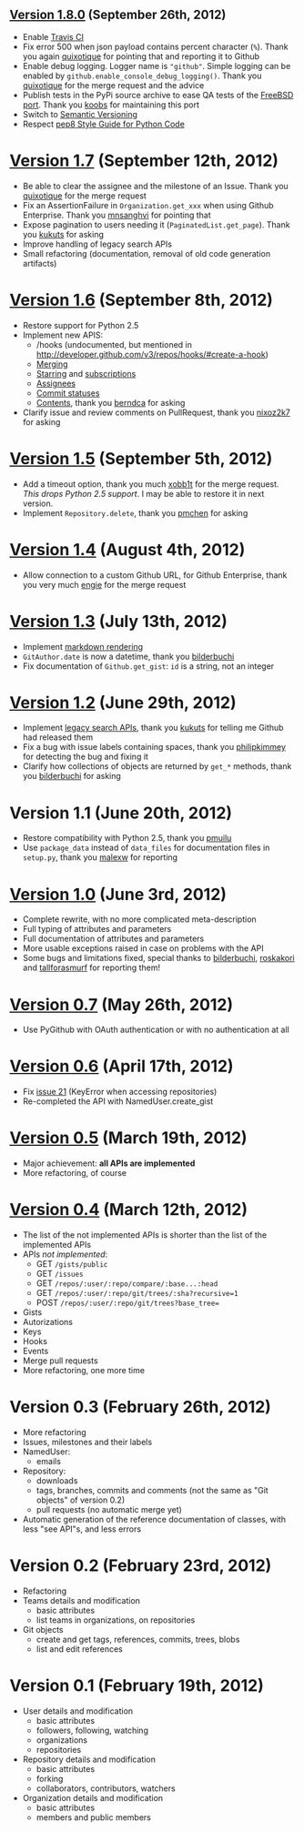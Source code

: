 [Version 1.8.0](https://github.com/jacquev6/PyGithub/issues?milestone=13&state=closed) (September 26th, 2012)
-------------------------------------------------------------------------------------------------------------

* Enable [Travis CI](http://travis-ci.org/#!/jacquev6/PyGithub)
* Fix error 500 when json payload contains percent character (`%`). Thank you again [quixotique](https://github.com/quixotique) for pointing that and reporting it to Github
* Enable debug logging. Logger name is `"github"`. Simple logging can be enabled by `github.enable_console_debug_logging()`. Thank you [quixotique](https://github.com/quixotique) for the merge request and the advice
* Publish tests in the PyPi source archive to ease QA tests of the [FreeBSD port](http://www.freshports.org/devel/py-pygithub/). Thank you [koobs](https://github.com/koobs) for maintaining this port
* Switch to [Semantic Versioning](http://semver.org/)
* Respect [pep8 Style Guide for Python Code](http://www.python.org/dev/peps/pep-0008/)

[Version 1.7](https://github.com/jacquev6/PyGithub/issues?milestone=12&state=closed) (September 12th, 2012)
===========================================================================================================

* Be able to clear the assignee and the milestone of an Issue. Thank you [quixotique](https://github.com/quixotique) for the merge request
* Fix an AssertionFailure in `Organization.get_xxx` when using Github Enterprise. Thank you [mnsanghvi](https://github.com/mnsanghvi) for pointing that
* Expose pagination to users needing it (`PaginatedList.get_page`). Thank you [kukuts](https://github.com/kukuts) for asking
* Improve handling of legacy search APIs
* Small refactoring (documentation, removal of old code generation artifacts)

[Version 1.6](https://github.com/jacquev6/PyGithub/issues?milestone=10&state=closed) (September 8th, 2012)
==========================================================================================================

* Restore support for Python 2.5
* Implement new APIS:
    * /hooks (undocumented, but mentioned in http://developer.github.com/v3/repos/hooks/#create-a-hook)
    * [Merging](http://developer.github.com/v3/repos/merging/)
    * [Starring](http://developer.github.com/v3/repos/starring/) and [subscriptions](http://developer.github.com/v3/repos/watching/)
    * [Assignees](http://developer.github.com/v3/issues/assignees/)
    * [Commit statuses](http://developer.github.com/v3/repos/statuses/)
    * [Contents](http://developer.github.com/v3/repos/contents/), thank you [berndca](https://github.com/berndca) for asking
* Clarify issue and review comments on PullRequest, thank you [nixoz2k7](https://github.com/nixoz2k7) for asking

[Version 1.5](https://github.com/jacquev6/PyGithub/issues?milestone=9&state=closed) (September 5th, 2012)
=========================================================================================================

* Add a timeout option, thank you much [xobb1t](https://github.com/xobb1t) for the merge request. *This drops Python 2.5 support*. I may be able to restore it in next version.
* Implement `Repository.delete`, thank you [pmchen](https://github.com/pmchen) for asking

[Version 1.4](https://github.com/jacquev6/PyGithub/issues?milestone=8&state=closed) (August 4th, 2012)
======================================================================================================

* Allow connection to a custom Github URL, for Github Enterprise, thank you very much [engie](https://github.com/engie) for the merge request

[Version 1.3](https://github.com/jacquev6/PyGithub/issues?milestone=7&state=closed) (July 13th, 2012)
=====================================================================================================

* Implement [markdown rendering](http://developer.github.com/v3/markdown/)
* `GitAuthor.date` is now a datetime, thank you [bilderbuchi](https://github.com/bilderbuchi)
* Fix documentation of `Github.get_gist`: `id` is a string, not an integer

[Version 1.2](https://github.com/jacquev6/PyGithub/issues?milestone=6&state=closed) (June 29th, 2012)
=====================================================================================================

* Implement [legacy search APIs](http://developer.github.com/v3/search/), thank you [kukuts](https://github.com/kukuts) for telling me Github had released them
* Fix a bug with issue labels containing spaces, thank you [philipkimmey](https://github.com/philipkimmey) for detecting the bug and fixing it
* Clarify how collections of objects are returned by `get_*` methods, thank you [bilderbuchi](https://github.com/bilderbuchi) for asking

Version 1.1 (June 20th, 2012)
=============================

* Restore compatibility with Python 2.5, thank you [pmuilu](https://github.com/pmuilu)
* Use `package_data` instead of `data_files` for documentation files in `setup.py`, thank you [malexw](https://github.com/malexw) for reporting

[Version 1.0](https://github.com/jacquev6/PyGithub/issues?milestone=2&state=closed) (June 3rd, 2012)
====================================================================================================

* Complete rewrite, with no more complicated meta-description
* Full typing of attributes and parameters
* Full documentation of attributes and parameters
* More usable exceptions raised in case on problems with the API
* Some bugs and limitations fixed, special thanks to [bilderbuchi](https://github.com/bilderbuchi), [roskakori](https://github.com/roskakori) and [tallforasmurf](https://github.com/tallforasmurf) for reporting them!

[Version 0.7](https://github.com/jacquev6/PyGithub/issues?milestone=5&state=closed) (May 26th, 2012)
====================================================================================================

* Use PyGithub with OAuth authentication or with no authentication at all

[Version 0.6](https://github.com/jacquev6/PyGithub/issues?milestone=4&state=closed) (April 17th, 2012)
======================================================================================================

* Fix [issue 21](https://github.com/jacquev6/PyGithub/issues/21) (KeyError when accessing repositories)
* Re-completed the API with NamedUser.create_gist


[Version 0.5](https://github.com/jacquev6/PyGithub/issues?milestone=3&state=closed) (March 19th, 2012)
======================================================================================================

* Major achievement: **all APIs are implemented**
* More refactoring, of course

[Version 0.4](https://github.com/jacquev6/PyGithub/issues?milestone=1&state=closed) (March 12th, 2012)
======================================================================================================

* The list of the not implemented APIs is shorter than the list of the implemented APIs
* APIs *not implemented*:
    * GET `/gists/public`
    * GET `/issues`
    * GET `/repos/:user/:repo/compare/:base...:head`
    * GET `/repos/:user/:repo/git/trees/:sha?recursive=1`
    * POST `/repos/:user/:repo/git/trees?base_tree=`
* Gists
* Autorizations
* Keys
* Hooks
* Events
* Merge pull requests
* More refactoring, one more time

Version 0.3 (February 26th, 2012)
=================================

* More refactoring
* Issues, milestones and their labels
* NamedUser:
    * emails
* Repository:
    * downloads
    * tags, branches, commits and comments (not the same as "Git objects" of version 0.2)
    * pull requests (no automatic merge yet)
* Automatic generation of the reference documentation of classes, with less "see API"s, and less errors

Version 0.2 (February 23rd, 2012)
=================================

* Refactoring
* Teams details and modification
    * basic attributes
    * list teams in organizations, on repositories
* Git objects
    * create and get tags, references, commits, trees, blobs
    * list and edit references

Version 0.1 (February 19th, 2012)
=================================

* User details and modification
    * basic attributes
    * followers, following, watching
    * organizations
    * repositories
* Repository details and modification
    * basic attributes
    * forking
    * collaborators, contributors, watchers
* Organization details and modification
    * basic attributes
    * members and public members
